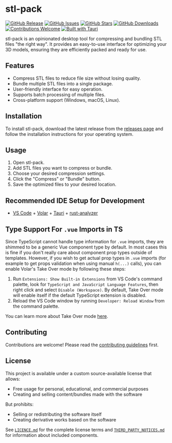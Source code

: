 # stl-pack

[![GitHub Release](https://img.shields.io/github/v/release/irongollem/stl-pack?include_prereleases&style=flat-square)](https://github.com/irongollem/stl-pack/releases)
[![GitHub Issues](https://img.shields.io/github/issues/irongollem/stl-pack?style=flat-square)](https://github.com/irongollem/stl-pack/issues)
[![GitHub Stars](https://img.shields.io/github/stars/irongollem/stl-pack?style=flat-square)](https://github.com/irongollem/stl-pack/stargazers)
[![GitHub Downloads](https://img.shields.io/github/downloads/irongollem/stl-pack/total?style=flat-square)](https://github.com/irongollem/stl-pack/releases)
[![Contributions Welcome](https://img.shields.io/badge/contributions-welcome-brightgreen.svg?style=flat-square)](CONTRIBUTING.md)
[![Built with Tauri](https://img.shields.io/badge/built%20with-Tauri-purple?style=flat-square)](https://tauri.app/)

stl-pack is an opinionated desktop tool for compressing and bundling STL files "the right way". It provides an easy-to-use interface for optimizing your 3D models, ensuring they are efficiently packed and ready for use.

## Features

- Compress STL files to reduce file size without losing quality.
- Bundle multiple STL files into a single package.
- User-friendly interface for easy operation.
- Supports batch processing of multiple files.
- Cross-platform support (Windows, macOS, Linux).

## Installation

To install stl-pack, download the latest release from the [releases page](https://github.com/irongollem/stl-pack/releases) and follow the installation instructions for your operating system.

## Usage

1. Open stl-pack.
2. Add STL files you want to compress or bundle.
3. Choose your desired compression settings.
4. Click the "Compress" or "Bundle" button.
5. Save the optimized files to your desired location.

## Recommended IDE Setup for Development

- [VS Code](https://code.visualstudio.com/) + [Volar](https://marketplace.visualstudio.com/items?itemName=Vue.volar) + [Tauri](https://marketplace.visualstudio.com/items?itemName=tauri-apps.tauri-vscode) + [rust-analyzer](https://marketplace.visualstudio.com/items?itemName=rust-lang.rust-analyzer)

## Type Support For `.vue` Imports in TS

Since TypeScript cannot handle type information for `.vue` imports, they are shimmed to be a generic Vue component type by default. In most cases this is fine if you don't really care about component prop types outside of templates. However, if you wish to get actual prop types in `.vue` imports (for example to get props validation when using manual `h(...)` calls), you can enable Volar's Take Over mode by following these steps:

1. Run `Extensions: Show Built-in Extensions` from VS Code's command palette, look for `TypeScript and JavaScript Language Features`, then right click and select `Disable (Workspace)`. By default, Take Over mode will enable itself if the default TypeScript extension is disabled.
2. Reload the VS Code window by running `Developer: Reload Window` from the command palette.

You can learn more about Take Over mode [here](https://github.com/johnsoncodehk/volar/discussions/471).

## Contributing

Contributions are welcome! Please read the [contributing guidelines](CONTRIBUTING.md) first.

## License

This project is available under a custom source-available license that allows:
- Free usage for personal, educational, and commercial purposes
- Creating and selling content/bundles made with the software

But prohibits:
- Selling or redistributing the software itself
- Creating derivative works based on the software

See [`LICENCE.md`](LICENCE.md) for the complete license terms and [`THIRD_PARTY_NOTICES.md`](THIRD_PARTY_NOTICES.md) for information about included components.